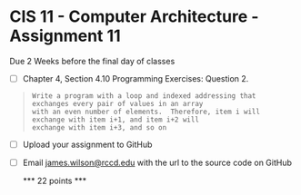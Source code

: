 
# CIS 11 - Computer Architecture - Assignment 11
Due 2 Weeks before the final day of classes

    

 - [ ] Chapter 4, Section 4.10 Programming Exercises: Question 2.

>     Write a program with a loop and indexed addressing that exchanges every pair of values in an array 
>     with an even number of elements.  Therefore, item i will exchange with item i+1, and item i+2 will 
>     exchange with item i+3, and so on
	
 - [ ] Upload your assignment to GitHub
 - [ ] Email james.wilson@rccd.edu with the url to the source code on GitHub	
	
	*** 22 points ***
	
	
	
